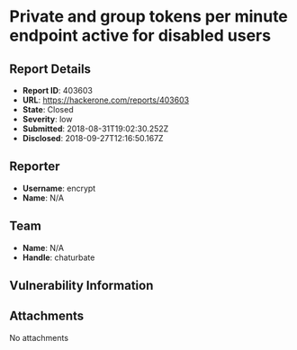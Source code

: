 # Private and group tokens per minute endpoint active for disabled users

## Report Details
- **Report ID**: 403603
- **URL**: https://hackerone.com/reports/403603
- **State**: Closed
- **Severity**: low
- **Submitted**: 2018-08-31T19:02:30.252Z
- **Disclosed**: 2018-09-27T12:16:50.167Z

## Reporter
- **Username**: encrypt
- **Name**: N/A

## Team
- **Name**: N/A
- **Handle**: chaturbate

## Vulnerability Information


## Attachments
No attachments
